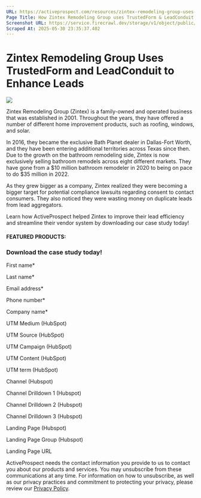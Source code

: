 ```yaml
---
URL: https://activeprospect.com/resources/zintex-remodeling-group-uses-trustedform-leadconduit/?utm_medium=Email&utm_source=Website&utm_campaign=AP-Email-InsideCBM-Jan
Page Title: How Zintex Remodeling Group uses TrustedForm & LeadConduit
Screenshot URL: https://service.firecrawl.dev/storage/v1/object/public/media/screenshot-a8179ede-53d2-4395-80b2-6edb7118439f.png
Scraped At: 2025-05-30 23:35:37.402
---
```

# Zintex Remodeling Group Uses TrustedForm and LeadConduit to Enhance Leads

![](https://activeprospect.com/wp-content/uploads/2022/09/Zintex_Stats.png)

Zintex Remodeling Group (Zintex) is a family-owned and operated business that was established in 2001. Throughout the years, they have offered a number of different home improvement products, such as roofing, windows, and solar.

In 2016, they became the exclusive Bath Planet dealer in Dallas-Fort Worth, and they have been entering additional territories across Texas since then. Due to the growth on the bathroom remodeling side, Zintex is now exclusively selling bathroom remodels across eight different markets. They have gone from a $10 million bathroom remodeler in 2020 to being on pace to do $35 million in 2022.

As they grew bigger as a company, Zintex realized they were becoming a bigger target for potential compliance lawsuits regarding consent to contact consumers. They also noticed they were wasting money on duplicate leads from lead aggregators.

Learn how ActiveProspect helped Zintex to improve their lead efficiency and streamline their vendor system by downloading our case study today!

#### FEATURED PRODUCTS:



### Download the case study today!

First name\*

Last name\*

Email address\*

Phone number\*

Company name\*

UTM Medium (HubSpot)

UTM Source (HubSpot)

UTM Campaign (HubSpot)

UTM Content (HubSpot)

UTM term (HubSpot)

Channel (Hubspot)

Channel Drilldown 1 (Hubspot)

Channel Drilldown 2 (Hubspot)

Channel Drilldown 3 (Hubspot)

Landing Page (Hubspot)

Landing Page Group (Hubspot)

Landing Page URL

ActiveProspect needs the contact information you provide to us to contact you about our products and services. You may unsubscribe from these communications at any time. For information on how to unsubscribe, as well as our privacy practices and commitment to protecting your privacy, please review our [Privacy Policy](https://activeprospect.com/privacy-policy/).

